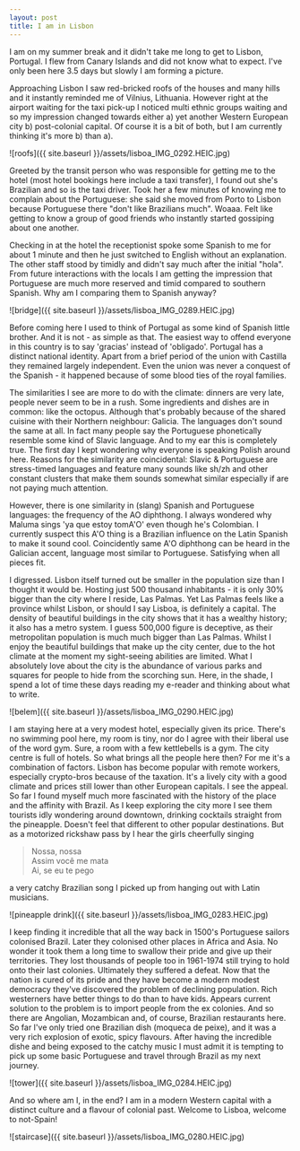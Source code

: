 ```yaml
---
layout: post
title: I am in Lisbon
---
```


I am on my summer break and it didn't take me long to get to Lisbon, Portugal.
I flew from Canary Islands and did not know what to expect. I've only been here
3.5 days but slowly I am forming a picture.

Approaching Lisbon I saw red-bricked roofs of the houses and many hills and it
instantly reminded me of Vilnius, Lithuania. However right at the airport
waiting for the taxi pick-up I noticed multi ethnic groups waiting and so my
impression changed towards either a) yet another Western European city b)
post-colonial capital. Of course it is a bit of both, but I am currently
thinking it's more b) than a).

![roofs]({{ site.baseurl }}/assets/lisboa_IMG_0292.HEIC.jpg)

Greeted by the transit person who was responsible for getting me to the hotel
(most hotel bookings here include a taxi transfer), I found out she's Brazilian
and so is the taxi driver. Took her a few minutes of knowing me to complain about
the Portuguese: she said she moved from Porto to Lisbon because Portuguese
there "don't like Brazilians much". Woaaa. Felt like getting to know a group of
good friends who instantly started gossiping about one another.

Checking in at the hotel the receptionist spoke some Spanish to me for about 1
minute and then he just switched to English without an explanation. The other
staff stood by timidly and didn't say much after the initial "hola". From
future interactions with the locals I am getting the impression that Portuguese
are much more reserved and timid compared to southern Spanish. Why am I comparing
them to Spanish anyway?

![bridge]({{ site.baseurl }}/assets/lisboa_IMG_0289.HEIC.jpg)

Before coming here I used to think of Portugal as some kind of Spanish little
brother. And it is not - as simple as that. The easiest way to offend everyone
in this country is to say 'gracias' instead of 'obligado'. Portugal has a
distinct national identity. Apart from a brief period of the union with
Castilla they remained largely independent. Even the union was never a conquest
of the Spanish - it happened because of some blood ties of the royal families.

The similarities I see are more to do with the climate: dinners are very
late, people never seem to be in a rush. Some ingredients and dishes are in
common: like the octopus. Although that's probably because of the shared
cuisine with their Northern neighbour: Galicia. The languages don't sound the
same at all. In fact many people say the Portuguese phonetically resemble some
kind of Slavic language. And to my ear this is completely true. The first day I
kept wondering why everyone is speaking Polish around here. Reasons for the
similarity are coincidental: Slavic & Portuguese are stress-timed languages and
feature many sounds like sh/zh and other constant clusters that make them
sounds somewhat similar especially if are not paying much attention.

However, there is one similarity in (slang) Spanish and Portuguese languages:
the frequency of the AO diphthong. I always wondered why Maluma sings 'ya que
estoy tomA'O' even though he's Colombian. I currently suspect this A'O thing is
a Brazilian influence on the Latin Spanish to make it sound cool. Coincidently
same A'O diphthong can be heard in the Galician accent, language most similar
to Portuguese. Satisfying when all pieces fit.

I digressed. Lisbon itself turned out be smaller in the population size than I
thought it would be. Hosting just 500 thousand inhabitants - it is only 30%
bigger than the city where I reside, Las Palmas. Yet Las Palmas feels like a
province whilst Lisbon, or should I say Lisboa, is definitely a capital. The
density of beautiful buildings in the city shows that it has a wealthy history;
it also has a metro system. I guess 500,000 figure is deceptive, as their
metropolitan population is much much bigger than Las Palmas. Whilst I enjoy the
beautiful buildings that make up the city center, due to the hot climate at the
moment my sight-seeing abilities are limited. What I absolutely love about the
city is the abundance of various parks and squares for people to hide from the
scorching sun. Here, in the shade, I spend a lot of time these days reading my
e-reader and thinking about what to write.

![belem]({{ site.baseurl }}/assets/lisboa_IMG_0290.HEIC.jpg)

I am staying here at a very modest hotel, especially given its price. There's
no swimming pool here, my room is tiny, nor do I agree with their liberal use
of the word gym. Sure, a room with a few kettlebells is a gym. The city centre
is full of hotels. So what brings all the people here then? For me it's a
combination of factors. Lisbon has become popular with remote workers,
especially crypto-bros because of the taxation. It's a lively city with a good
climate and prices still lower than other European capitals. I see the appeal.
So far I found myself much more fascinated with the history of the place and
the affinity with Brazil. As I keep exploring the city more I see them tourists
idly wondering around downtown, drinking cocktails straight from the pineapple.
Doesn't feel that different to other popular destinations. But as a motorized
rickshaw pass by I hear the girls cheerfully singing
> Nossa, nossa<br>
> Assim você me mata<br>
> Ai, se eu te pego

a very catchy Brazilian song I picked up from hanging out with Latin musicians.

![pineapple drink]({{ site.baseurl }}/assets/lisboa_IMG_0283.HEIC.jpg)

I keep finding it incredible that all the way back in 1500's Portuguese sailors
colonised Brazil. Later they colonised other places in Africa and Asia. No
wonder it took them a long time to swallow their pride and give up their
territories. They lost thousands of people too in 1961-1974 still trying to hold
onto their last colonies. Ultimately they suffered a defeat. Now that the
nation is cured of its pride and they have become a modern modest democracy
they've discovered the problem of declining population. Rich westerners have
better things to do than to have kids. Appears current solution to the problem
is to import people from the ex colonies. And so there are Angolian, Mozambican
and, of course, Brazilian restaurants here. So far I've only tried one
Brazilian dish (moqueca de peixe), and it was a very rich explosion of exotic,
spicy flavours. After having the incredible dishe and being exposed to the
catchy music I must admit it is tempting to pick up some basic Portuguese
and travel through Brazil as my next journey.

![tower]({{ site.baseurl }}/assets/lisboa_IMG_0284.HEIC.jpg)

And so where am I, in the end? I am in a modern Western capital with a distinct
culture and a flavour of colonial past. Welcome to Lisboa, welcome to not-Spain!

![staircase]({{ site.baseurl }}/assets/lisboa_IMG_0280.HEIC.jpg)
